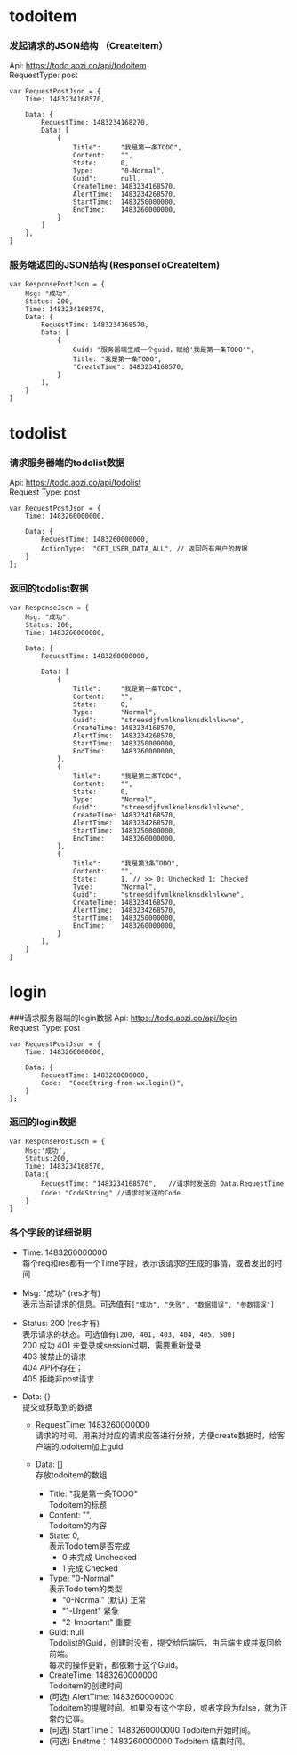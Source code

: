 # todoitem
### 发起请求的JSON结构 （CreateItem）
Api: https://todo.aozi.co/api/todoitem    
RequestType: post    

    var RequestPostJson = {
        Time: 1483234168570,
        
        Data: {
            RequestTime: 1483234168270,    
            Data: [
                {
                    Title":     "我是第一条TODO",
                    Content:    "",
                    State:      0,
                    Type:       "0-Normal",
                    Guid":      null,
                    CreateTime: 1483234168570,
                    AlertTime:  1483234268570,
                    StartTime:  1483250000000,    
                    EndTime:    1483260000000,    
                }
            ]
        },
    }

### 服务端返回的JSON结构 (ResponseToCreateItem)
    var ResponsePostJson = {
        Msg: "成功",
        Status: 200,
        Time: 1483234168570,
        Data: {
            RequestTime: 1483234168570,
            Data: [
                {
                    Guid: "服务器端生成一个guid，赋给'我是第一条TODO'",
                    Title: "我是第一条TODO",
                    "CreateTime": 1483234168570,
                }
            ],
        }
    }

# todolist

### 请求服务器端的todolist数据
Api: https://todo.aozi.co/api/todolist    
Request Type: post    

    var RequestPostJson = {
        Time: 1483260000000,
        
        Data: {
            RequestTime: 1483260000000,    
            ActionType:  "GET_USER_DATA_ALL", // 返回所有用户的数据            
        }
    };

### 返回的todolist数据
    var ResponseJson = {
        Msg: "成功",
        Status: 200,
        Time: 1483260000000,

        Data: {
            RequestTime: 1483260000000,

            Data: [
                {
                    Title":     "我是第一条TODO",
                    Content:    "",
                    State:      0,
                    Type:       "Normal",
                    Guid":      "streesdjfvmlknelknsdklnlkwne",
                    CreateTime: 1483234168570,
                    AlertTime:  1483234268570,
                    StartTime:  1483250000000,    
                    EndTime:    1483260000000,
                },
                {
                    Title":     "我是第二条TODO",
                    Content:    "",
                    State:      0,
                    Type:       "Normal",
                    Guid":      "streesdjfvmlknelknsdklnlkwne",
                    CreateTime: 1483234168570,
                    AlertTime:  1483234268570,
                    StartTime:  1483250000000,    
                    EndTime:    1483260000000,
                },
                {
                    Title":     "我是第3条TODO",
                    Content:    "",
                    State:      1, // >> 0: Unchecked 1: Checked
                    Type:       "Normal",
                    Guid":      "streesdjfvmlknelknsdklnlkwne",
                    CreateTime: 1483234168570,
                    AlertTime:  1483234268570,
                    StartTime:  1483250000000,    
                    EndTime:    1483260000000,
                }
            ],
        }
    }

# login
###请求服务器端的login数据
Api: https://todo.aozi.co/api/login        
Request Type: post    

    var RequestPostJson = {
        Time: 1483260000000,
        
        Data: {
            RequestTime: 1483260000000,    
            Code:  "CodeString-from-wx.login()",             
        }
    };

### 返回的login数据

    var ResponsePostJson = {
        Msg:'成功',
        Status:200,
        Time: 1483234168570,
        Data:{
            RequestTime: "1483234168570",   //请求时发送的 Data.RequestTime
            Code: "CodeString" //请求时发送的Code
        }
    }

    
    
### 各个字段的详细说明
+ Time: 1483260000000    
    每个req和res都有一个Time字段，表示该请求的生成的事情，或者发出的时间

+ Msg: "成功" (res才有)    
    表示当前请求的信息。可选值有`["成功", "失败", "数据错误", "参数错误"]`

+ Status: 200 (res才有)    
    表示请求的状态。可选值有`[200, 401, 403, 404, 405, 500]`    
        200 成功
        401 未登录或session过期，需要重新登录    
        403 被禁止的请求    
        404 API不存在；    
        405 拒绝非post请求    
        
+ Data: {}    
    提交或获取到的数据
            
    + RequestTime: 1483260000000    
    请求的时间。用来对对应的请求应答进行分辨，方便create数据时，给客户端的todoitem加上guid

    + Data: []    
    存放todoitem的数组    
        + Title: "我是第一条TODO"    
        Todoitem的标题
        + Content:    "",    
        Todoitem的内容
        + State: 0,     
        表示Todoitem是否完成    
            + 0 未完成 Unchecked    
            + 1 完成   Checked
        + Type:       "0-Normal"    
        表示Todoitem的类型
            + "0-Normal" (默认) 正常
            + "1-Urgent"  紧急
            + "2-Important" 重要
        + Guid: null    
        Todolist的Guid，创建时没有，提交给后端后，由后端生成并返回给前端。    
        每次的操作更新，都依赖于这个Guid。
        + CreateTime: 1483260000000    
        Todoitem的创建时间
        + (可选) AlertTime:  1483260000000    
        Todoitem的提醒时间。如果没有这个字段，或者字段为false，就为正常的记事。
        + (可选) StartTime： 1483260000000
        Todoitem开始时间。
        + (可选) Endtme： 1483260000000
        Todoitem 结束时间。
